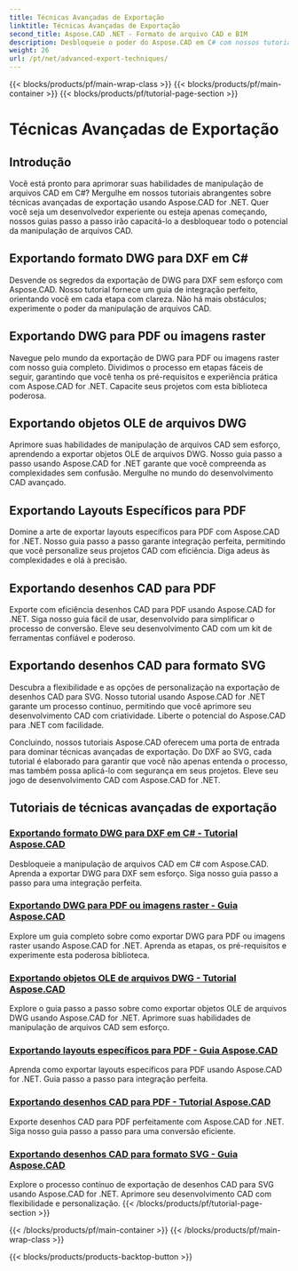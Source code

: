 ```yaml
---
title: Técnicas Avançadas de Exportação
linktitle: Técnicas Avançadas de Exportação
second_title: Aspose.CAD .NET - Formato de arquivo CAD e BIM
description: Desbloqueie o poder do Aspose.CAD em C# com nossos tutoriais de técnicas avançadas de exportação. Exporte facilmente DWG para DXF, PDF, imagens raster, objetos OLE e muito mais.
weight: 26
url: /pt/net/advanced-export-techniques/
---
```


{{< blocks/products/pf/main-wrap-class >}}
{{< blocks/products/pf/main-container >}}
{{< blocks/products/pf/tutorial-page-section >}}

# Técnicas Avançadas de Exportação


## Introdução

Você está pronto para aprimorar suas habilidades de manipulação de arquivos CAD em C#? Mergulhe em nossos tutoriais abrangentes sobre técnicas avançadas de exportação usando Aspose.CAD for .NET. Quer você seja um desenvolvedor experiente ou esteja apenas começando, nossos guias passo a passo irão capacitá-lo a desbloquear todo o potencial da manipulação de arquivos CAD.

## Exportando formato DWG para DXF em C#

Desvende os segredos da exportação de DWG para DXF sem esforço com Aspose.CAD. Nosso tutorial fornece um guia de integração perfeito, orientando você em cada etapa com clareza. Não há mais obstáculos; experimente o poder da manipulação de arquivos CAD.

## Exportando DWG para PDF ou imagens raster

Navegue pelo mundo da exportação de DWG para PDF ou imagens raster com nosso guia completo. Dividimos o processo em etapas fáceis de seguir, garantindo que você tenha os pré-requisitos e experiência prática com Aspose.CAD for .NET. Capacite seus projetos com esta biblioteca poderosa.

## Exportando objetos OLE de arquivos DWG

Aprimore suas habilidades de manipulação de arquivos CAD sem esforço, aprendendo a exportar objetos OLE de arquivos DWG. Nosso guia passo a passo usando Aspose.CAD for .NET garante que você compreenda as complexidades sem confusão. Mergulhe no mundo do desenvolvimento CAD avançado.

## Exportando Layouts Específicos para PDF

Domine a arte de exportar layouts específicos para PDF com Aspose.CAD for .NET. Nosso guia passo a passo garante integração perfeita, permitindo que você personalize seus projetos CAD com eficiência. Diga adeus às complexidades e olá à precisão.

## Exportando desenhos CAD para PDF

Exporte com eficiência desenhos CAD para PDF usando Aspose.CAD for .NET. Siga nosso guia fácil de usar, desenvolvido para simplificar o processo de conversão. Eleve seu desenvolvimento CAD com um kit de ferramentas confiável e poderoso.

## Exportando desenhos CAD para formato SVG

Descubra a flexibilidade e as opções de personalização na exportação de desenhos CAD para SVG. Nosso tutorial usando Aspose.CAD for .NET garante um processo contínuo, permitindo que você aprimore seu desenvolvimento CAD com criatividade. Liberte o potencial do Aspose.CAD para .NET com facilidade.

Concluindo, nossos tutoriais Aspose.CAD oferecem uma porta de entrada para dominar técnicas avançadas de exportação. Do DXF ao SVG, cada tutorial é elaborado para garantir que você não apenas entenda o processo, mas também possa aplicá-lo com segurança em seus projetos. Eleve seu jogo de desenvolvimento CAD com Aspose.CAD for .NET.
## Tutoriais de técnicas avançadas de exportação
### [Exportando formato DWG para DXF em C# - Tutorial Aspose.CAD](./exporting-dwg-to-dxf/)
Desbloqueie a manipulação de arquivos CAD em C# com Aspose.CAD. Aprenda a exportar DWG para DXF sem esforço. Siga nosso guia passo a passo para uma integração perfeita.
### [Exportando DWG para PDF ou imagens raster - Guia Aspose.CAD](./exporting-dwg-to-pdf-or-raster-images/)
Explore um guia completo sobre como exportar DWG para PDF ou imagens raster usando Aspose.CAD for .NET. Aprenda as etapas, os pré-requisitos e experimente esta poderosa biblioteca.
### [Exportando objetos OLE de arquivos DWG - Tutorial Aspose.CAD](./exporting-ole-objects-from-dwg/)
Explore o guia passo a passo sobre como exportar objetos OLE de arquivos DWG usando Aspose.CAD for .NET. Aprimore suas habilidades de manipulação de arquivos CAD sem esforço.
### [Exportando layouts específicos para PDF - Guia Aspose.CAD](./exporting-specific-layouts-to-pdf/)
Aprenda como exportar layouts específicos para PDF usando Aspose.CAD for .NET. Guia passo a passo para integração perfeita.
### [Exportando desenhos CAD para PDF - Tutorial Aspose.CAD](./exporting-cad-drawings-to-pdf/)
Exporte desenhos CAD para PDF perfeitamente com Aspose.CAD for .NET. Siga nosso guia passo a passo para uma conversão eficiente.
### [Exportando desenhos CAD para formato SVG - Guia Aspose.CAD](./exporting-cad-drawings-to-svg/)
Explore o processo contínuo de exportação de desenhos CAD para SVG usando Aspose.CAD for .NET. Aprimore seu desenvolvimento CAD com flexibilidade e personalização.
{{< /blocks/products/pf/tutorial-page-section >}}

{{< /blocks/products/pf/main-container >}}
{{< /blocks/products/pf/main-wrap-class >}}

{{< blocks/products/products-backtop-button >}}
